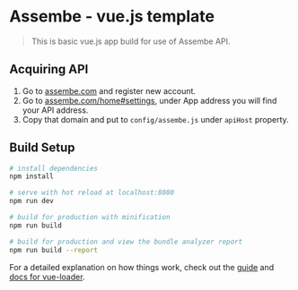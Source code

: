 # Assembe - vue.js template

> This is basic vue.js app build for use of Assembe API.

## Acquiring API

1. Go to [assembe.com](https://assembe.com) and register new account.
2. Go to [assembe.com/home#settings](https://assembe.com/home#settings), under App address you will find your API address.
3. Copy that domain and put to `config/assembe.js` under `apiHost` property.

## Build Setup

``` bash
# install dependencies
npm install

# serve with hot reload at localhost:8080
npm run dev

# build for production with minification
npm run build

# build for production and view the bundle analyzer report
npm run build --report
```

For a detailed explanation on how things work, check out the [guide](http://vuejs-templates.github.io/webpack/) and [docs for vue-loader](http://vuejs.github.io/vue-loader).

